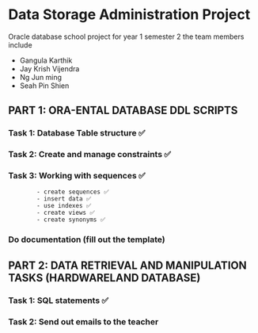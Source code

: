 # Data Storage Administration Project
Oracle database school project for year 1 semester 2
the team members include 
- Gangula Karthik 
- Jay Krish Vijendra
- Ng Jun ming
- Seah Pin Shien

## PART 1: ORA-ENTAL DATABASE DDL SCRIPTS
  ### Task 1: Database Table structure ✅
  ### Task 2: Create and manage constraints ✅
  ### Task 3: Working with sequences ✅
            - create sequences ✅
            - insert data ✅
            - use indexes ✅
            - create views ✅
            - create synonyms ✅
  ### Do documentation (fill out the template)
## PART 2: DATA RETRIEVAL AND MANIPULATION TASKS (HARDWARELAND DATABASE)
  ### Task 1: SQL statements ✅
  ### Task 2: Send out emails to the teacher

